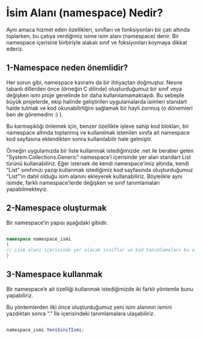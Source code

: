 # İsim Alanı (namespace) Nedir?
Aynı amaca hizmet eden özellikleri, sınıfları ve fonksiyonları bir çatı altında toplarken, bu çatıya verdiğimiz isime isim alanı (namespace) denir.
Bir namespace içerisine birbiriyle alakalı sınıf ve foksiyonları koymaya dikkat ederiz.

## 1-Namespace neden önemlidir?
Her sorun gibi, namespace kavramı da bir ihtiyaçtan doğmuştur. Nesne tabanlı dillerden önce (örneğin C dilinde) oluşturduğumuz bir sınıf veya değişken ismi proje genelinde bir daha kullanılamamaktaydı. Bu sebeple büyük projelerde, ekip halinde geliştirilen uygulamalarda isimleri standart halde tutmak ve kod okunabilirliğini sağlamak bir hayli zormuş (o dönemleri ben de göremedim :) ).

Bu karmaşıklığı önlemek için, benzer özellikte işleve sahip kod blokları, bir namespace altında toplanmış ve kullanılmak istenilen sınıfa ait namespace kod sayfasına eklendikten sonra kullanılabilir hale gelmiştir.

Örneğin uygulamızda bir liste kullanmak istediğimizde .net ile beraber gelen “System.Collections.Generic” namespace’i içerisinde yer alan standart List türünü kullanabiliriz. Eğer istersek de kendi namespace’imiz altında, kendi “List” sınıfımızı yazıp kullanmak istediğimiz kod sayfasında oluşturduğumuz “List”’in dahil olduğu isim alanını ekleyerek kullanabiliriz. Böylelikle aynı isimde, farklı namespace’lerde değişken ve sınıf tanımlamaları yapabilmekteyiz.

## 2-Namespace oluşturmak
Bir namespace’in yapısı aşağıdaki gibidir.
```c#

namespace namespace_ismi
{
// isim alanı içerisinde yer alacak sınıflar ve kod tanımlamaları bu alanda olacak.
}
```
## 3-Namespace kullanmak
Bir namespace’e ait özelliği kullanmak istediğimizde iki farklı yöntemle bunu yapabiliriz.

Bu yöntemlerden ilki önce oluşturduğumuz yeni isim alanının ismini yazdıktan sonra “.” İle içerisindeki tanımlamalara ulaşabiliriz.
```c#

namespace_ismi.YeniSinifIsmi;
```
